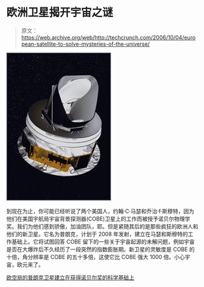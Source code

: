 # 欧洲卫星揭开宇宙之谜

> 原文：<https://web.archive.org/web/http://techcrunch.com/2006/10/04/european-satellite-to-solve-mysteries-of-the-universe/>

![](img/745d1b5414b969fd12ef0a635f5b7b89.png)

到现在为止，你可能已经听说了两个美国人，约翰·C·马瑟和乔治·f·斯穆特，因为他们在美国宇航局宇宙背景探测器(COBE)卫星上的工作而被授予诺贝尔物理学奖。我们为他们感到骄傲，加油团队，耶。但是紧随其后的是那些疯狂的欧洲人和他们的新卫星。它名为普朗克，计划于 2008 年发射，建立在马瑟和斯穆特的工作基础上。它将试图回答 COBE 留下的一些关于宇宙起源的未解问题，例如宇宙是否在大爆炸后不久经历了一段突然的指数膨胀期。新卫星的灵敏度是 COBE 的十倍，角分辨率是 COBE 的五十多倍，这使它比 COBE 强大 1000 倍。小心宇宙，欧元来了。

[欧空局的普朗克卫星建立在获得诺贝尔奖的科学基础上](https://web.archive.org/web/20151006222643/http://www.eurekalert.org/pub_releases/2006-10/esa-eps100406.php)